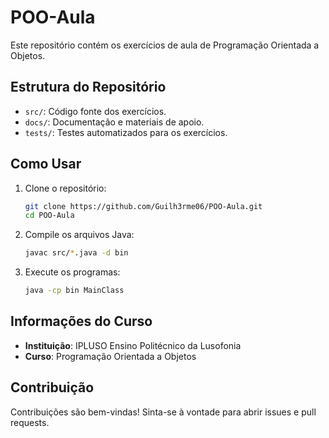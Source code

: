 # POO-Aula

Este repositório contém os exercícios de aula de Programação Orientada a Objetos.

## Estrutura do Repositório

- `src/`: Código fonte dos exercícios.
- `docs/`: Documentação e materiais de apoio.
- `tests/`: Testes automatizados para os exercícios.

## Como Usar

1. Clone o repositório:
    ```bash
    git clone https://github.com/Guilh3rme06/POO-Aula.git
    cd POO-Aula
    ```

2. Compile os arquivos Java:
    ```bash
    javac src/*.java -d bin
    ```

3. Execute os programas:
    ```bash
    java -cp bin MainClass
    ```

## Informações do Curso

- **Instituição**: IPLUSO Ensino Politécnico da Lusofonia
- **Curso**: Programação Orientada a Objetos

## Contribuição

Contribuições são bem-vindas! Sinta-se à vontade para abrir issues e pull requests.
